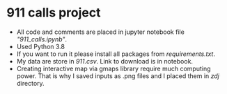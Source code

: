 # 911 calls project

* All code and comments are placed in jupyter notebook file *"911_calls.ipynb"*.  
* Used Python 3.8
* If you want to run it please install all packages from *requirements.txt*.  
* My data are store in *911.csv*. Link to download is in notebook.  
* Creating interactive map via gmaps library require much computing power. That is why I saved inputs as .png files and I placed them in *zdj* directory.
